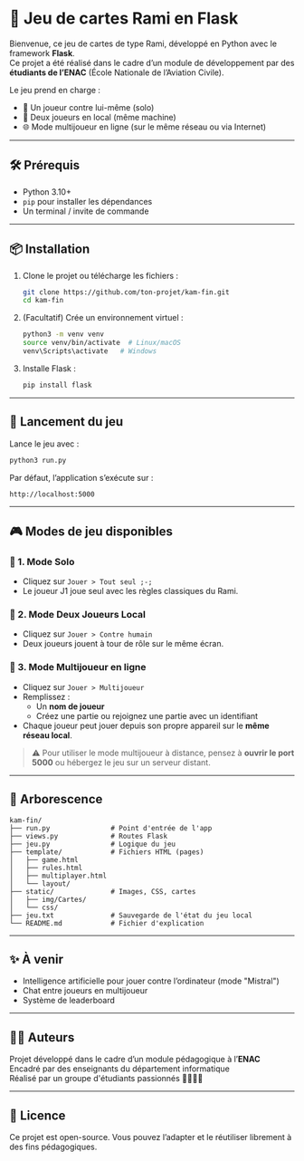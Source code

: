 
# 🎴 Jeu de cartes Rami en Flask

Bienvenue, ce jeu de cartes de type Rami, développé en Python avec le framework **Flask**.  
Ce projet a été réalisé dans le cadre d’un module de développement par des **étudiants de l’ENAC** (École Nationale de l’Aviation Civile).

Le jeu prend en charge :
- 👤 Un joueur contre lui-même (solo)
- 👥 Deux joueurs en local (même machine)
- 🌐 Mode multijoueur en ligne (sur le même réseau ou via Internet)

---

## 🛠️ Prérequis

- Python 3.10+
- `pip` pour installer les dépendances
- Un terminal / invite de commande

---

## 📦 Installation

1. Clone le projet ou télécharge les fichiers :
   ```bash
   git clone https://github.com/ton-projet/kam-fin.git
   cd kam-fin
   ```

2. (Facultatif) Crée un environnement virtuel :
   ```bash
   python3 -m venv venv
   source venv/bin/activate  # Linux/macOS
   venv\Scripts\activate   # Windows
   ```

3. Installe Flask :
   ```bash
   pip install flask
   ```

---

## 🚀 Lancement du jeu

Lance le jeu avec :
```bash
python3 run.py
```

Par défaut, l’application s’exécute sur :
```
http://localhost:5000
```

---

## 🎮 Modes de jeu disponibles

### 🔹 1. Mode Solo
- Cliquez sur `Jouer > Tout seul ;-;`
- Le joueur J1 joue seul avec les règles classiques du Rami.

### 🔹 2. Mode Deux Joueurs Local
- Cliquez sur `Jouer > Contre humain`
- Deux joueurs jouent à tour de rôle sur le même écran.

### 🔹 3. Mode Multijoueur en ligne
- Cliquez sur `Jouer > Multijoueur`
- Remplissez :
  - Un **nom de joueur**
  - Créez une partie ou rejoignez une partie avec un identifiant
- Chaque joueur peut jouer depuis son propre appareil sur le **même réseau local**.

> ⚠️ Pour utiliser le mode multijoueur à distance, pensez à **ouvrir le port 5000** ou hébergez le jeu sur un serveur distant.

---

## 📁 Arborescence

```
kam-fin/
├── run.py               # Point d'entrée de l'app
├── views.py             # Routes Flask
├── jeu.py               # Logique du jeu
├── template/            # Fichiers HTML (pages)
│   ├── game.html
│   ├── rules.html
│   ├── multiplayer.html
│   └── layout/
├── static/              # Images, CSS, cartes
│   ├── img/Cartes/
│   └── css/
├── jeu.txt              # Sauvegarde de l'état du jeu local
└── README.md            # Fichier d'explication
```

---

## ✨ À venir

- Intelligence artificielle pour jouer contre l’ordinateur (mode "Mistral")
- Chat entre joueurs en multijoueur
- Système de leaderboard

---

## 👨‍💻 Auteurs

Projet développé dans le cadre d’un module pédagogique à l’**ENAC**  
Encadré par des enseignants du département informatique  
Réalisé par un groupe d'étudiants passionnés 👨‍🎓👩‍🎓

---

## 🧠 Licence

Ce projet est open-source. Vous pouvez l’adapter et le réutiliser librement à des fins pédagogiques.
